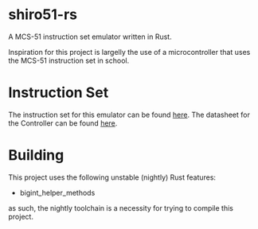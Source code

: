 # shiro51-rs
A MCS-51 instruction set emulator written in Rust.

Inspiration for this project is largelly the use of a microcontroller that uses the MCS-51 instruction set in school.

# Instruction Set
The instruction set for this emulator can be found [here](https://www.keil.com/dd/docs/datashts/intel/ism51.pdf).
The datasheet for the Controller can be found [here](https://www.silabs.com/documents/public/data-sheets/C8051F34x.pdf).

# Building
This project uses the following unstable (nightly) Rust features:

- bigint_helper_methods

as such, the nightly toolchain is a necessity for trying to compile this project.
